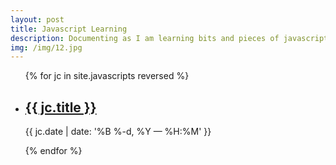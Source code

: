 ```yaml
---
layout: post
title: Javascript Learning
description: Documenting as I am learning bits and pieces of javascript
img: /img/12.jpg
---
```



<ul class="post-list">
{% for jc in site.javascripts reversed %}
    <li>
        <h2><a class="jc-title" href="{{ jc.url | prepend: site.baseurl }}">{{ jc.title }}</a></h2>
        <p class="post-meta">{{ jc.date | date: '%B %-d, %Y — %H:%M' }}</p>
      </li>
{% endfor %}
</ul>
